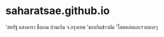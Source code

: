 # saharatsae.github.io
'สหรัฐ แสงดารา	ชื่อเกม บ้านเกิด จ.กรุงเทพ
'ชอบกินข้าวผัด  'โสดหล่อและรวยมากๆ
